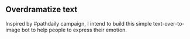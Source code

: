 ## Overdramatize text
Inspired by #pathdaily campaign, I intend to build this simple text-over-to-image bot to help people to express their emotion.
